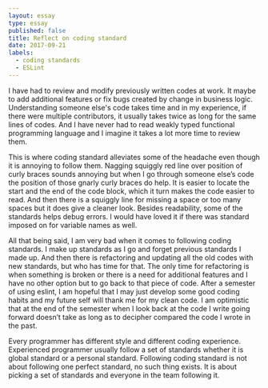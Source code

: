 ```yaml
---
layout: essay
type: essay
published: false
title: Reflect on coding standard
date: 2017-09-21
labels:
  - coding standards
  - ESLint
---
```


I have had to review and modify previously written codes at work. It maybe to add additional features or fix bugs created by change in business logic. Understanding someone else's code takes time and in my experience, if there were multiple contributors, it usually takes twice as long for the same lines of codes. And I have never had to read weakly typed functional programming language and I imagine it takes a lot more time to review them.

This is where coding standard alleviates some of the headache even though it is annoying to follow them. Nagging squiggly red line over position of curly braces sounds annoying but when I go through someone else’s code the position of those gnarly curly braces do help. It is easier to locate the start and the end of the code block, which it turn makes the code easier to read. And then there is a squiggly line for missing a space or too many spaces but it does give a cleaner look. Besides readability, some of the standards helps debug errors. I would have loved it if there was standard imposed on for variable names as well. 

All that being said, I am very bad when it comes to following coding standards. I make up standards as I go and forget previous standards I made up. And then there is refactoring and updating all the old codes with new standards, but who has time for that. The only time for refactoring is when something is broken or there is a need for additional features and I have no other option but to go back to that piece of code. After a semester of using eslint, I am hopeful that I may just develop some good coding habits and my future self will thank me for my clean code. I am optimistic that at the end of the semester when I look back at the code I write going forward doesn’t take as long as to decipher compared the code I wrote in the past. 

Every programmer has different style and different coding experience. Experienced programmer usually follow a set of standards whether it is global standard or a personal standard. Following coding standard is not about following one perfect standard, no such thing exists. It is about picking a set of standards and everyone in the team following it. 




